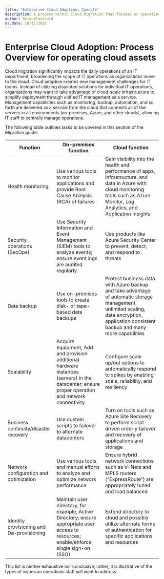 ```yaml
---
title: "Enterprise Cloud Adoption: Operate"
description: A process within Cloud Migration that focuses on operating assets moved to the cloud
author: BrianBlanchard
ms.date: 10/11/2018
---
```


# Enterprise Cloud Adoption: Process Overview for operating cloud assets

Cloud migration significantly impacts the daily operations of an IT department, broadening the scope of IT operations as organizations move to the cloud. Cloud adoption creates new management challenges for IT teams. Instead of utilizing disjointed solutions for individual IT operations, organizations may want to take advantage of cloud-scale infrastructure to simplify deployment through unified IT management as a service. Management capabilities such as monitoring, backup, automation, and so forth are delivered as a service from the cloud that connects all of the servers in all environments (on-premises, Azure, and other clouds), allowing IT staff to centrally manage operations.

The following table outlines tasks to be covered in this section of the Migration guide:

|Function  |On-premises function  |Cloud function  |
|---------|---------|---------|
|Health monitoring     |Use various tools to monitor applications and provide Root Cause Analysis (RCA) of failures         |Gain visibility into the health and performance of  apps, infrastructure, and data in Azure with cloud monitoring tools such as Azure Monitor, Log Analytics, and Application Insights         |
|Security operations (SecOps)     |Use Security Information and Event Management (SIEM) tools to analyze events; ensure event logs are audited regularly         |Use products like Azure Security Center to prevent, detect, and respond to threats         |
|Data backup     |Use on-premises tools to create disk- or tape-based data backups         |Protect business data with Azure backup and take advantage of automatic storage management, unlimited scaling, data encryption, application consistent backup and many more capabilities         |
|Scalability     |Acquire equipment, Add and provision additional hardware instances (servers) in the datacenter; ensure proper operation and network connectivity         |Configure scale up/out options to automatically respond to spikes by enabling scale, reliability, and resiliency         |
|Business continuity/disaster recovery     |Use custom scripts to failover to alternate datacenters         |Turn on tools such as Azure Site Recovery to perform script-driven orderly failover and recovery of applications and storage         |
|Network configuration and optimization     |Use various tools and manual efforts to analyze and optimize network performance         |Ensure hybrid network connections such as V-Nets and MPLS routers (“ExpressRoute”) are appropriately tuned and load balanced         |
|Identity provisioning and De-provisioning     |Maintain user directory, for example, Active Directory; ensure appropriate user access to resources; enable/enforce single sign-on (SSO)         |Extend directory to cloud and possibly utilize alternate forms of authentication for specific applications and resources         |

This list is neither exhaustive nor conclusive; rather, it is illustrative of the types of issues an operations staff will want to address.